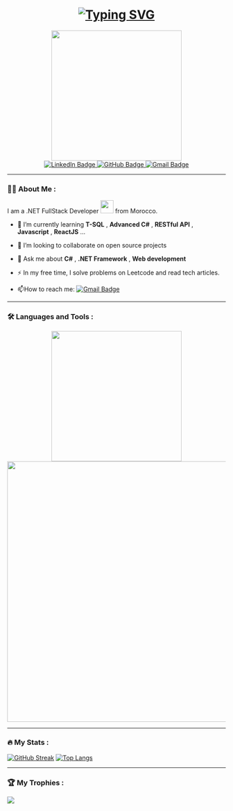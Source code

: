 <h1 align="center">
 <a href="https://git.io/typing-svg"><img src="https://readme-typing-svg.herokuapp.com?font=Fira+Code&weight=500&size=50&duration=1500&pause=700&color=FFBD2F&center=true&vCenter=true&random=false&width=400&height=100&lines=Hi+There+%F0%9F%91%8B;I'm+Hanane+!" alt="Typing SVG" />
 </a>
 </h1>
<div id="header" align="center">
    <img src="https://media.giphy.com/media/aIJDrOomj81MQZz2uO/giphy.gif" width="300"/>
</div>
<div id="badges" align ="center"> 
<a href="https://www.linkedin.com/in/hanane-ait-ben-yachou-04075b2a8">
    <img src="https://img.shields.io/badge/LinkedIn-blue?style=for-the-badge&logo=linkedin&logoColor=white" alt="LinkedIn Badge"/> 
</a> 
<a href="https://github.com/HananeAitBenYachou"> 
    <img src="https://img.shields.io/badge/GitHub-100000?style=for-the-badge&logo=github&logoColor=white" alt="GitHub Badge"/>
</a> 
<a href="mailto:hananeaitbenyachou@gmail.com"> 
   <img src="https://img.shields.io/badge/Gmail-D14836?style=for-the-badge&logo=gmail&logoColor=white" alt="Gmail Badge"/>
</a> 
</div>
<div align="center">
  <img src="https://komarev.com/ghpvc/?username=your-github-username&style=flat-square&color=blue" alt="" align="center"/>
</div>

---

### :woman_technologist: About Me :
I am a .NET FullStack Developer <img src="https://media.giphy.com/media/WUlplcMpOCEmTGBtBW/giphy.gif" width="30"> from Morocco.
- 🌱 I’m currently learning   **T-SQL** , **Advanced C#** , **RESTful API** ,  **Javascript** , **ReactJS** ...
  
- 👯 I’m looking to collaborate on open source projects
  
- 💬 Ask me about **C#** , **.NET Framework** , **Web development**

- :zap: In my free time, I solve problems on Leetcode and read tech articles.

- :mailbox:How to reach me: [![Gmail Badge](https://img.shields.io/badge/Gmail-D14836?style=for-the-badge&logo=gmail&logoColor=white)](mailto:hananeaitbenyachou@gmail.com)
  
---

### :hammer_and_wrench: Languages and Tools :
<div align="center">
  <img src="https://media.giphy.com/media/VPnfM9bmR0ZaQo3qtK/giphy.gif" width="300" height="300"/>
</div>
<div align="center">
 <img width="600px"src="https://skillicons.dev/icons?i=html,css,js,react,cpp,cs,dotnet,git,vscode,visualstudio&perline=12"  />
</div>

---

### :fire: My Stats :
[![GitHub Streak](https://github-readme-streak-stats.herokuapp.com?user=HananeAitBenYachou&theme=algolia&border_radius=4.6)](https://git.io/streak-stats)
[![Top Langs](https://github-readme-stats.vercel.app/api/top-langs/?username=HananeAitBenYachou&layout=compact&theme=algolia)](https://github.com/anuraghazra/github-readme-stats)


---

### 🏆 My Trophies :
![](https://github-profile-trophy.vercel.app/?username=HananeAitBenYachou&theme=algolia&no-frame=false&no-bg=true&margin-w=4&column=-1)
